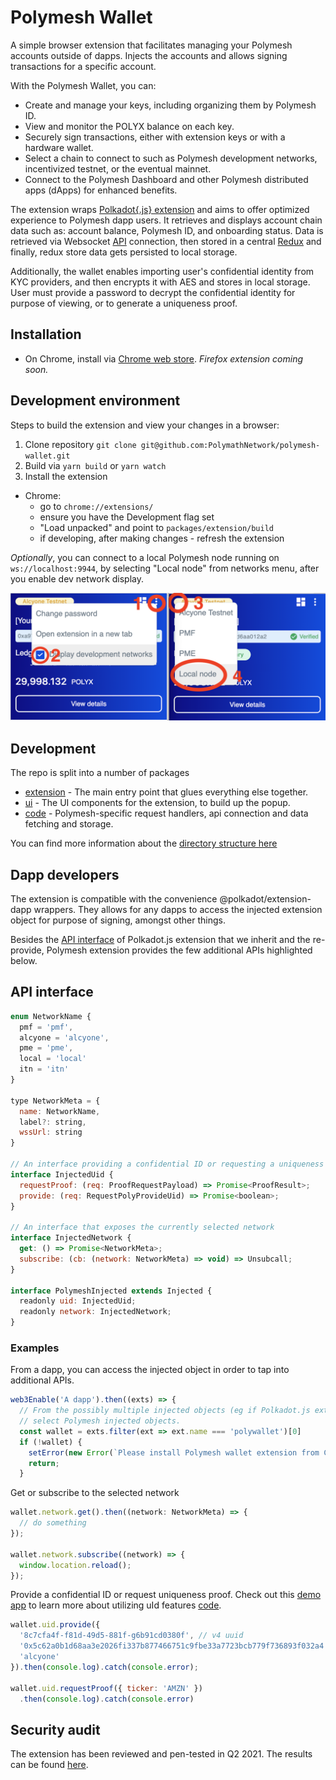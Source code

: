 # Polymesh Wallet

A simple browser extension that facilitates managing your Polymesh accounts outside of dapps. Injects the accounts and allows signing transactions for a specific account.

With the Polymesh Wallet, you can: 
- Create and manage your keys, including organizing them by Polymesh ID. 
- View and monitor the POLYX balance on each key.
- Securely sign transactions, either with extension keys or with a hardware wallet.
- Select a chain to connect to such as Polymesh development networks, incentivized testnet, or the eventual mainnet.
- Connect to the Polymesh Dashboard and other Polymesh distributed apps (dApps) for enhanced benefits.

The extension wraps [Polkadot{.js} extension](https://github.com/polkadot-js/extension) and aims to offer optimized experience to Polymesh dapp users. It retrieves and displays account chain data such as: account balance, Polymesh ID, and onboarding status. Data is retrieved via Websocket [API](https://github.com/polkadot-js/api) connection, then stored in a central [Redux](https://redux.js.org/) and finally, redux store data gets persisted to local storage.

Additionally, the wallet enables importing user's confidential identity from KYC providers, and then encrypts it with AES and stores in local storage. User must provide a password to decrypt the confidential identity for purpose of viewing, or to generate a uniqueness proof. 

## Installation

- On Chrome, install via [Chrome web store](https://chrome.google.com/webstore/detail/polymesh-wallet/jojhfeoedkpkglbfimdfabpdfjaoolaf). _Firefox extension coming soon._

## Development environment

Steps to build the extension and view your changes in a browser:

1. Clone repository `git clone git@github.com:PolymathNetwork/polymesh-wallet.git`
1. Build via `yarn build` or `yarn watch`
2. Install the extension
  - Chrome:
    - go to `chrome://extensions/`
    - ensure you have the Development flag set
    - "Load unpacked" and point to `packages/extension/build`
    - if developing, after making changes - refresh the extension

_Optionally_, you can connect to a local Polymesh node running on `ws://localhost:9944`, by selecting "Local node" from networks menu, after you enable dev network display.

![Dev network](docs/dev-network.png)

## Development

The repo is split into a number of packages

- [extension](packages/extension/) - The main entry point that glues everything else together.
- [ui](packages/ui/) - The UI components for the extension, to build up the popup.
- [code](packages/core/) - Polymesh-specific request handlers, api connection and data fetching and storage.

You can find more information about the [directory structure here](docs/directory-structure.md)

## Dapp developers

The extension is compatible with the convenience @polkadot/extension-dapp wrappers. They allows for any dapps to access the injected extension object for purpose of signing, amongst other things.

Besides the [API interface](https://github.com/polkadot-js/extension) of Polkadot.js extension that we inherit and the re-provide, Polymesh extension provides the few additional APIs highlighted below.

## API interface

```js
enum NetworkName {
  pmf = 'pmf',
  alcyone = 'alcyone',
  pme = 'pme',
  local = 'local'
  itn = 'itn'
}

type NetworkMeta = {
  name: NetworkName,
  label?: string,
  wssUrl: string
}

// An interface providing a confidential ID or requesting a uniqueness proof.
interface InjectedUid {
  requestProof: (req: ProofRequestPayload) => Promise<ProofResult>;
  provide: (req: RequestPolyProvideUid) => Promise<boolean>;
}

// An interface that exposes the currently selected network
interface InjectedNetwork {
  get: () => Promise<NetworkMeta>;
  subscribe: (cb: (network: NetworkMeta) => void) => Unsubcall;
}

interface PolymeshInjected extends Injected {
  readonly uid: InjectedUid;
  readonly network: InjectedNetwork;
}
```

### Examples

From a dapp, you can access the injected object in order to tap into additional APIs.

```js
web3Enable('A dapp').then((exts) => {
  // From the possibly multiple injected objects (eg if Polkadot.js extension is installed as well),
  // select Polymesh injected objects.
  const wallet = exts.filter(ext => ext.name === 'polywallet')[0]
  if (!wallet) {
    setError(new Error(`Please install Polymesh wallet extension from Chrome store`));
    return;
  }
```

Get or subscribe to the selected network

```js
wallet.network.get().then((network: NetworkMeta) => {
  // do something
});

wallet.network.subscribe((network) => {
  window.location.reload();
});
```

Provide a confidential ID or request uniqueness proof. Check out this [demo app](https://polymathnetwork.github.io/mock-uid-provider/) to learn more about utilizing uId features [code]( https://github.com/PolymathNetwork/mock-uid-provider/blob/master/src/App.tsx#L134).

```js
wallet.uid.provide({
  '8c7cfa4f-f81d-49d5-881f-g6b91cd0380f', // v4 uuid
  '0x5c62a0b1d68aa3e2026fi337b877466751c9fbe33a7723bcb779f736893f032a4',
  'alcyone'
}).then(console.log).catch(console.error);

wallet.uid.requestProof({ ticker: 'AMZN' })
  .then(console.log).catch(console.error)
```

## Security audit

The extension has been reviewed and pen-tested in Q2 2021. The results can be found [here](docs/audit-may2021.pdf).